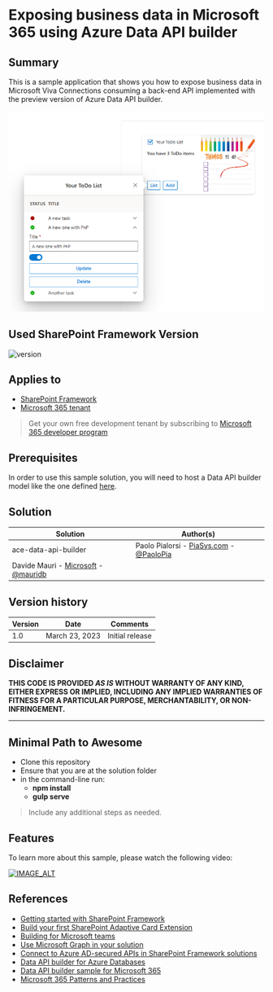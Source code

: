 # Exposing business data in Microsoft 365 using Azure Data API builder

## Summary

This is a sample application that shows you how to expose business data in Microsoft Viva Connections consuming a back-end API implemented with the preview version of Azure Data API builder.

![The sample UI of the solution](./assets/ace-ui-sample.png)

## Used SharePoint Framework Version

![version](https://img.shields.io/badge/version-1.16.1-green.svg)

## Applies to

- [SharePoint Framework](https://aka.ms/spfx)
- [Microsoft 365 tenant](https://docs.microsoft.com/en-us/sharepoint/dev/spfx/set-up-your-developer-tenant)

> Get your own free development tenant by subscribing to [Microsoft 365 developer program](http://aka.ms/o365devprogram)

## Prerequisites

In order to use this sample solution, you will need to host a Data API builder model like the one defined [here](https://github.com/yorek/dab-microsoft365-demo). 

## Solution

Solution|Author(s)
--------|---------
ace-data-api-builder | Paolo Pialorsi - [PiaSys.com](https://www.piasys.com/) - [@PaoloPia](https://twitter.com/PaoloPia)
 | Davide Mauri - [Microsoft](https://www.microsoft.com/) - [@mauridb](https://twitter.com/mauridb)


## Version history

| Version | Date             | Comments        |
| ------- | ---------------- | --------------- |
| 1.0     | March 23, 2023   | Initial release |

## Disclaimer

**THIS CODE IS PROVIDED _AS IS_ WITHOUT WARRANTY OF ANY KIND, EITHER EXPRESS OR IMPLIED, INCLUDING ANY IMPLIED WARRANTIES OF FITNESS FOR A PARTICULAR PURPOSE, MERCHANTABILITY, OR NON-INFRINGEMENT.**

---

## Minimal Path to Awesome

- Clone this repository
- Ensure that you are at the solution folder
- in the command-line run:
  - **npm install**
  - **gulp serve**

> Include any additional steps as needed.

## Features

To learn more about this sample, please watch the following video:

[![IMAGE_ALT](https://img.youtube.com/vi/v-P2Hcwcarc/0.jpg)](https://www.youtube.com/watch?v=v-P2Hcwcarc&t=2435s)

## References
- [Getting started with SharePoint Framework](https://docs.microsoft.com/en-us/sharepoint/dev/spfx/set-up-your-developer-tenant)
- [Build your first SharePoint Adaptive Card Extension](https://docs.microsoft.com/en-us/sharepoint/dev/spfx/viva/get-started/build-first-sharepoint-adaptive-card-extension)
- [Building for Microsoft teams](https://docs.microsoft.com/en-us/sharepoint/dev/spfx/build-for-teams-overview)
- [Use Microsoft Graph in your solution](https://docs.microsoft.com/en-us/sharepoint/dev/spfx/web-parts/get-started/using-microsoft-graph-apis)
- [Connect to Azure AD-secured APIs in SharePoint Framework solutions](https://learn.microsoft.com/en-us/sharepoint/dev/spfx/use-aadhttpclient)
- [Data API builder for Azure Databases](https://aka.ms/dab)
- [Data API builder sample for Microsoft 365](https://github.com/yorek/dab-microsoft365-demo)
- [Microsoft 365 Patterns and Practices](https://aka.ms/m365pnp)
